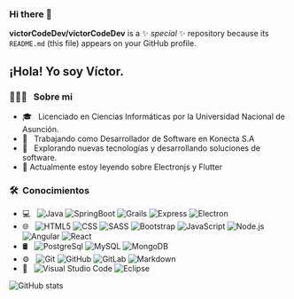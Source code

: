 ### Hi there 👋

**victorCodeDev/victorCodeDev** is a ✨ _special_ ✨ repository because its `README.md` (this file) appears on your GitHub profile.

<h2> ¡Hola! Yo soy Víctor. </h2>

<h3> 👨🏻‍💻 &nbsp; Sobre mi </h3>

- 🎓 &nbsp; Licenciado en Ciencias Informáticas por la Universidad Nacional de Asunción.
- 💼 &nbsp; Trabajando como Desarrollador de Software en Konecta S.A
- 🤔 &nbsp; Explorando nuevas tecnologías y desarrollando soluciones de software.
- 🌱 Actualmente estoy leyendo sobre Electronjs y Flutter

<h3> 🛠 &nbsp;Conocimientos</h3>

- 💻 &nbsp;
  ![Java](https://img.shields.io/badge/-Java-333333?style=flat&logo=Java&logoColor=007396)
  ![SpringBoot](https://img.shields.io/badge/-SpringBoot-333333?style=flat&logo=Spring)
  ![Grails](https://img.shields.io/badge/-Grails-feb672?style=flat)
  ![Express](https://img.shields.io/badge/-Express.js-787878?style=flat)
  ![Electron](https://img.shields.io/badge/-Electron-2f3241?style=flat&logo=electron&logoColor=9feaf9)
- 🌐 &nbsp;
  ![HTML5](https://img.shields.io/badge/-HTML5-E34F26?style=flat&logo=html5&logoColor=white)
  ![CSS](https://img.shields.io/badge/-CSS3-1572B6?style=flat&logo=css3&logoColor=white)
  ![SASS](https://img.shields.io/badge/-Sass-cc6699?style=flat&logo=sass&logoColor=ffffff)
  ![Bootstrap](https://img.shields.io/badge/-Bootstrap-563D7C?style=flat&logo=bootstrap&logoColor=white)
  ![JavaScript](https://img.shields.io/badge/-JavaScript-eed718?style=flat&logo=javascript&logoColor=ffffff)
  ![Node.js](https://img.shields.io/badge/-Node.js-3C873A?style=flat&logo=Node.js&logoColor=white)
  ![Angular](https://img.shields.io/badge/-Angular-333333?style=flat&logo=Angular&logoColor=de3b38)
  ![React](https://img.shields.io/badge/-React-000000?style=flat&logo=react&logoColor=00c8ff)
- 🛢 &nbsp;
  ![PostgreSql](https://img.shields.io/badge/-PostgreSql-333333?style=flat&logo=postgresql&logoColor=336791)
  ![MySQL](https://img.shields.io/badge/-MySQL-F29111?style=flat&logo=mysql&logoColor=FFFFFF)
  ![MongoDB](https://img.shields.io/badge/-MongoDB-4DB33D?style=flat&logo=mongodb&logoColor=FFFFFF)
- ⚙️ &nbsp;
  ![Git](http://img.shields.io/badge/-Git-F1502F?style=flat&logo=git&logoColor=FFFFFF)
  ![GitHub](http://img.shields.io/badge/-Github-000000?style=flat&logo=github&logoColor=FFFFFF)
  ![GitLab](https://img.shields.io/badge/-GitHub-333333?style=flat&logo=gitlab)
  ![Markdown](https://img.shields.io/badge/-Markdown-333333?style=flat&logo=markdown)
- 🔧 &nbsp;
  ![Visual Studio Code](http://img.shields.io/badge/-VS%20Code-007ACC?style=flat&logo=visual%20studio%20code&logoColor=white)
  ![Eclipse](https://img.shields.io/badge/-Eclipse-333333?style=flat&logo=eclipse-ide&logoColor=2C2255)

<!-- <img src="https://img.shields.io/badge/-Firebase-FFA611?style=flat&logo=firebase&logoColor=FFFFFF"> -->
  <!-- <img alt="Docker" src="https://img.shields.io/badge/-Docker-46a2f1?style=flat-square&logo=docker&logoColor=white" />
  <img alt="TypeScript" src="https://img.shields.io/badge/-TypeScript-007ACC?style=flat-square&logo=typescript&logoColor=white" />
  <img alt="Insomnia" src="https://img.shields.io/badge/-Insomnia-5849BE?style=flat-square&logo=insomnia&logoColor=white" />
  <img alt="Heroku" src="https://img.shields.io/badge/-Heroku-430098?style=flat-square&logo=heroku&logoColor=white" />
  <img alt="redux" src="https://img.shields.io/badge/-Redux-764ABC?style=flat-square&logo=redux&logoColor=white" />
  <img alt="ReactiveX" src="https://img.shields.io/badge/-RxJs-B7178C?style=flat-square&logo=reactivex&logoColor=white" />
  <img alt="GraphQL" src="https://img.shields.io/badge/-GraphQL-E10098?style=flat-square&logo=graphql&logoColor=white" />
  <img alt="angular" src="https://img.shields.io/badge/-Angular-DD0031?style=flat-square&logo=angular&logoColor=white" />
  <img alt="npm" src="https://img.shields.io/badge/-NPM-CB3837?style=flat-square&logo=npm&logoColor=white" />
  <img alt="MongoDB" src="https://img.shields.io/badge/-MongoDB-13aa52?style=flat-square&logo=mongodb&logoColor=white" />
  <img alt="Nodejs" src="https://img.shields.io/badge/-Nodejs-43853d?style=flat-square&logo=Node.js&logoColor=white" /> -->

![GitHub stats](https://github-readme-stats.vercel.app/api?username=VictorCodeDev&show_icons=true&hide_border=true)


